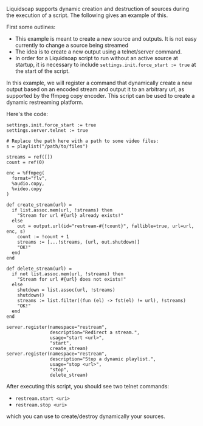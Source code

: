 Liquidsoap supports dynamic creation and destruction of sources
during the execution of a script. The following gives an example
of this.

First some outlines:

- This example is meant to create a new source and outputs. It is not easy currently to change a source being streamed
- The idea is to create a new output using a telnet/server command.
- In order for a Liquidsoap script to run without an active source at startup, it is necessary to include `settings.init.force_start := true` at the start of the script.

In this example, we will register a command that dynamically create a new output based on an encoded stream
and output it to an arbitrary url, as supported by the ffmpeg copy encoder. This script can be used to create
a dynamic restreaming platform.

Here's the code:

```liquidsoap
settings.init.force_start := true
settings.server.telnet := true

# Replace the path here with a path to some video files:
s = playlist("/path/to/files")

streams = ref([])
count = ref(0)

enc = %ffmpeg(
  format="flv",
  %audio.copy,
  %video.copy
)

def create_stream(url) =
  if list.assoc.mem(url, !streams) then
    "Stream for url #{url} already exists!"
  else
    out = output.url(id="restream-#{!count}", fallible=true, url=url, enc, s)
    count := !count + 1
    streams := [...!streams, (url, out.shutdown)]
    "OK!"
  end
end

def delete_stream(url) =
  if not list.assoc.mem(url, !streams) then
    "Stream for url #{url} does not exists!"
  else
    shutdown = list.assoc(url, !streams)
    shutdown()
    streams := list.filter((fun (el) -> fst(el) != url), !streams)
    "OK!"
  end
end

server.register(namespace="restream",
                description="Redirect a stream.",
                usage="start <url>",
                "start",
                create_stream)
server.register(namespace="restream",
                description="Stop a dynamic playlist.",
                usage="stop <url>",
                "stop",
                delete_stream)
```

After executing this script, you should see two telnet commands:

- `restream.start <uri>`
- `restream.stop <uri>`

which you can use to create/destroy dynamically your sources.
